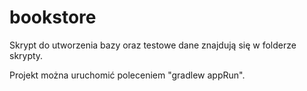 # bookstore

Skrypt do utworzenia bazy oraz testowe dane znajdują się w folderze skrypty.

Projekt można uruchomić poleceniem "gradlew appRun".
